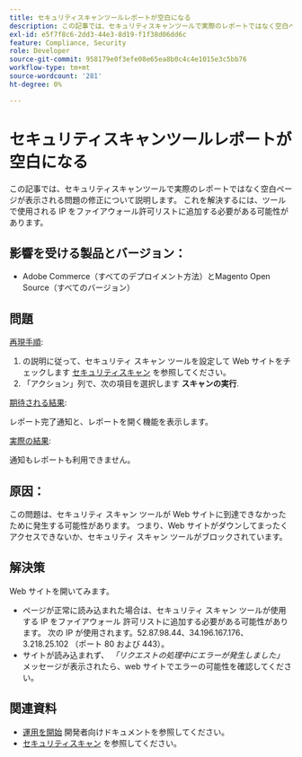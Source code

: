 ```yaml
---
title: セキュリティスキャンツールレポートが空白になる
description: この記事では、セキュリティスキャンツールで実際のレポートではなく空白ページが表示される問題の修正について説明します。 これを解決するには、ツールで使用される IP をファイアウォール許可リストに追加する必要がある可能性があります。
exl-id: e5f7f8c6-2dd3-44e3-8d19-f1f38d06dd6c
feature: Compliance, Security
role: Developer
source-git-commit: 958179e0f3efe08e65ea8b0c4c4e1015e3c5bb76
workflow-type: tm+mt
source-wordcount: '281'
ht-degree: 0%

---
```


# セキュリティスキャンツールレポートが空白になる

この記事では、セキュリティスキャンツールで実際のレポートではなく空白ページが表示される問題の修正について説明します。 これを解決するには、ツールで使用される IP をファイアウォール許可リストに追加する必要がある可能性があります。

## 影響を受ける製品とバージョン：

* Adobe Commerce（すべてのデプロイメント方法）とMagento Open Source（すべてのバージョン）

## 問題

<u>再現手順</u>:

1. の説明に従って、セキュリティ スキャン ツールを設定して Web サイトをチェックします [セキュリティスキャン](https://docs.magento.com/m2/ee/user_guide/magento/security-scan.html) を参照してください。
1. 「アクション」列で、次の項目を選択します **スキャンの実行**.

<u>期待される結果</u>:

レポート完了通知と、レポートを開く機能を表示します。

<u>実際の結果</u>:

通知もレポートも利用できません。

## 原因：

この問題は、セキュリティ スキャン ツールが Web サイトに到達できなかったために発生する可能性があります。 つまり、Web サイトがダウンしてまったくアクセスできないか、セキュリティ スキャン ツールがブロックされています。

## 解決策

Web サイトを開いてみます。

* ページが正常に読み込まれた場合は、セキュリティ スキャン ツールが使用する IP をファイアウォール 許可リストに追加する必要がある可能性があります。 次の IP が使用されます。52.87.98.44、34.196.167.176、3.218.25.102 （ポート 80 および 443）。
* サイトが読み込まれず、 *「リクエストの処理中にエラーが発生しました」* メッセージが表示されたら、web サイトでエラーの可能性を確認してください。

## 関連資料

* [運用を開始](https://devdocs.magento.com/guides/v2.3/cloud/live/live.html?_ga=2.73579601.273749082.1559572284-888339099.1547722854#security-scan) 開発者向けドキュメントを参照してください。
* [セキュリティスキャン](https://docs.magento.com/m2/ee/user_guide/magento/security-scan.html) を参照してください。
